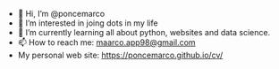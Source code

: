 - 👋 Hi, I’m @poncemarco
- 👀 I’m interested in joing dots in my life
- 🌱 I’m currently learning all about python, websites and data science.
- 📫 How to reach me: maarco.app98@gmail.com 
- My personal web site: https://poncemarco.github.io/cv/
